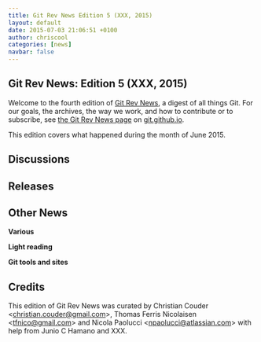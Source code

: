 ```yaml
---
title: Git Rev News Edition 5 (XXX, 2015)
layout: default
date: 2015-07-03 21:06:51 +0100
author: chriscool
categories: [news]
navbar: false
---
```


## Git Rev News: Edition 5 (XXX, 2015)

Welcome to the fourth edition of [Git Rev News](http://git.github.io/rev_news/rev_news.html),
a digest of all things Git. For our goals, the archives, the way we work, and how to contribute or to
subscribe, see [the Git Rev News page](http://git.github.io/rev_news/rev_news.html) on [git.github.io](http://git.github.io).

This edition covers what happened during the month of June 2015.

## Discussions

<!---
### General
-->


<!---
### Reviews
-->


<!---
### Support
-->


## Releases

## Other News

__Various__
  

__Light reading__


__Git tools and sites__


## Credits

This edition of Git Rev News was curated by Christian Couder &lt;<christian.couder@gmail.com>&gt;,
Thomas Ferris Nicolaisen &lt;<tfnico@gmail.com>&gt; and Nicola Paolucci &lt;<npaolucci@atlassian.com>&gt;
with help from Junio C Hamano and XXX.
